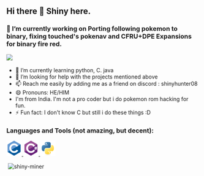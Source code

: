 ## Hi there 👋 Shiny here.
### 👯  I’m currently working on Porting following pokemon to binary, fixing touched's pokenav and CFRU+DPE Expansions for binary fire red.
![](https://komarev.com/ghpvc/?username=shiny-miner&color=blueviolet)
- 👯 I’m currently learning python, C. java
-  🤔 I’m looking for help with the projects mentioned above
- 📫 Reach me easily by adding me as a friend on discord : shinyhunter08
-  😄 Pronouns: HE/HIM
-  I'm from India. I'm not a pro coder but i do pokemon rom hacking for fun.
- ⚡ Fun fact: I don't know C but still i do these things :D
<h3 align="left">Languages and Tools (not amazing, but decent):</h3>
<p align="left"> <a href="https://www.cprogramming.com/" target="_blank" rel="noreferrer"> <img src="https://raw.githubusercontent.com/devicons/devicon/master/icons/c/c-original.svg" alt="c" width="40" height="40"/> </a> <a href="https://www.w3schools.com/cs/" target="_blank" rel="noreferrer"> <img src="https://raw.githubusercontent.com/devicons/devicon/master/icons/csharp/csharp-original.svg" alt="csharp" width="40" height="40"/> </a> <a href="https://www.python.org" target="_blank" rel="noreferrer"> <img src="https://raw.githubusercontent.com/devicons/devicon/master/icons/python/python-original.svg" alt="python" width="40" height="40"/> </a> </p>

<p>&nbsp;<img align="center" src="https://github-readme-stats.vercel.app/api?username=shiny-miner&show_icons=true&locale=en" alt="shiny-miner" /></p>
